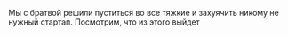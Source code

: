 Мы с братвой решили пуститься во все тяжкие и захуячить никому не нужный стартап.
Посмотрим, что из этого выйдет

